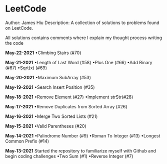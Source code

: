 # LeetCode
Author: James Hiu
Description: 
A collection of solutions to problems found on LeetCode.

All solutions contains comments where I explain my thought process writing the code

**May-22-2021**
•Climbing Stairs (#70)

**May-21-2021**
•Length of Last Word (#58)
•Plus One (#66)
•Add Binary (#67)
•Sqrt(x) (#69)

**May-20-2021**
•Maximum SubArray (#53)

**May-19-2021**
•Search Insert Position (#35)

**May-18-2021**
•Remove Element (#27)
•Implement strStr(#28)   

**May-17-2021**
•Remove Duplicates from Sorted Array (#26)

**May-16-2021**
•Merge Two Sorted Lists (#21)

**May-15-2021**
•Valid Parentheses (#20)

**May-14-2021**
•Palindrome Number (#9)
•Roman To Integer (#13)
•Longest Common Prefix (#14) 

**May-13-2021**
Started the repository to familiarize myself with Github and begin coding challenges
•Two Sum (#1)
•Reverse Integer (#7)
